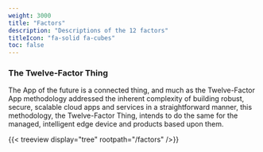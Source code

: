 ```yaml
---
weight: 3000
title: "Factors"
description: "Descriptions of the 12 factors"
titleIcon: "fa-solid fa-cubes"
toc: false
---
```


### The Twelve-Factor Thing

The App of the future is a connected thing, and much as the Twelve-Factor App methodology addressed the inherent complexity of building robust, secure, scalable cloud apps and services in a straightforward manner, this methodology, the Twelve-Factor Thing, intends to do the same for the managed, intelligent edge device and products based upon them.

{{< treeview
  display="tree"
  rootpath="/factors"
/>}}
